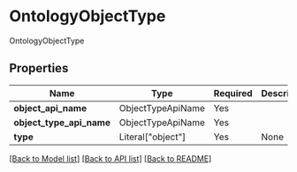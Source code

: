 # OntologyObjectType

OntologyObjectType

## Properties
| Name | Type | Required | Description |
| ------------ | ------------- | ------------- | ------------- |
**object_api_name** | ObjectTypeApiName | Yes |  |
**object_type_api_name** | ObjectTypeApiName | Yes |  |
**type** | Literal["object"] | Yes | None |


[[Back to Model list]](../../../../README.md#models-v2-link) [[Back to API list]](../../../../README.md#apis-v2-link) [[Back to README]](../../../../README.md)
